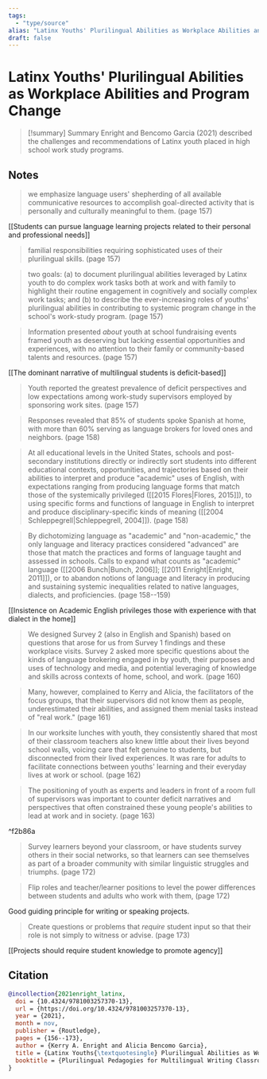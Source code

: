 ```yaml
---
tags:
  - "type/source"
alias: "Latinx Youths' Plurilingual Abilities as Workplace Abilities and Program Change"
draft: false
---
```


# Latinx Youths' Plurilingual Abilities as Workplace Abilities and Program Change
> [!summary] Summary
> Enright and Bencomo Garcia (2021) described the challenges and recommendations of Latinx youth placed in high school work study programs.

## Notes
> we emphasize language users' shepherding of all available communicative resources to accomplish goal-directed activity that is personally and culturally meaningful to them. (page 157)

[[Students can pursue language learning projects related to their personal and professional needs]]

> familial responsibilities requiring sophisticated uses of their plurilingual skills. (page 157)

> two goals: (a) to document plurilingual abilities leveraged by Latinx youth to do complex work tasks both at work and with family to highlight their routine engagement in cognitively and socially complex work tasks; and (b) to describe the ever-increasing roles of youths' plurilingual abilities in contributing to systemic program change in the school's work-study program. (page 157)

> Information presented *about* youth at school fundraising events framed youth as deserving but lacking essential opportunities and experiences, with no attention to their family or community-based talents and resources. (page 157)

[[The dominant narrative of multilingual students is deficit-based]]

> Youth reported the greatest prevalence of deficit perspectives and low expectations among work-study supervisors employed by sponsoring work sites. (page 157)

> Responses revealed that 85% of students spoke Spanish at home, with more than 60% serving as language brokers for loved ones and neighbors. (page 158)

> At all educational levels in the United States, schools and post-secondary institutions directly or indirectly sort students into different educational contexts, opportunities, and trajectories based on their abilities to interpret and produce "academic" uses of English, with expectations ranging from producing language forms that match those of the systemically privileged ([[2015 Flores|Flores, 2015]]), to using specific forms and functions of language in English to interpret and produce disciplinary-specific kinds of meaning ([[2004 Schleppegrell|Schleppegrell, 2004]]). (page 158)

> By dichotomizing language as "academic" and "non-academic," the only language and literacy practices considered "advanced" are those that match the practices and forms of language taught and assessed in schools. Calls to expand what counts as "academic" language ([[2006 Bunch|Bunch, 2006]]; [[2011 Enright|Enright, 2011]]), or to abandon notions of language and literacy in producing and sustaining systemic inequalities related to native languages, dialects, and proficiencies. (page 158--159)

[[Insistence on Academic English privileges those with experience with that dialect in the home]]

> We designed Survey 2 (also in English and Spanish) based on questions that arose for us from Survey 1 findings and these workplace visits. Survey 2 asked more specific questions about the kinds of language brokering engaged in by youth, their purposes and uses of technology and media, and potential leveraging of knowledge and skills across contexts of home, school, and work. (page 160)

> Many, however, complained to Kerry and Alicia, the facilitators of the focus groups, that their supervisors did not know them as people, underestimated their abilities, and assigned them menial tasks instead of "real work." (page 161)

> In our worksite lunches with youth, they consistently shared that most of their classroom teachers also knew little about their lives beyond school walls, voicing care that felt genuine to students, but disconnected from their lived experiences. It was rare for adults to facilitate connections between youths' learning and their everyday lives at work or school. (page 162)

> The positioning of youth as experts and leaders in front of a room full of supervisors was important to counter deficit narratives and perspectives that often constrained these young people's abilities to lead at work and in society. (page 163)

^f2b86a

> Survey learners beyond your classroom, or have students survey others in their social networks, so that learners can see themselves as part of a broader community with similar linguistic struggles and triumphs. (page 172)

> Flip roles and teacher/learner positions to level the power differences between students and adults who work with them, (page 172)

Good guiding principle for writing or speaking projects.

> Create questions or problems that *require* student input so that their role is not simply to witness or advise. (page 173)

[[Projects should require student knowledge to promote agency]]
## Citation

```bibtex
@incollection{2021enright_latinx,
  doi = {10.4324/9781003257370-13},
  url = {https://doi.org/10.4324/9781003257370-13},
  year = {2021},
  month = nov,
  publisher = {Routledge},
  pages = {156--173},
  author = {Kerry A. Enright and Alicia Bencomo Garcia},
  title = {Latinx Youths{\textquotesingle} Plurilingual Abilities as Workplace Abilities and Program Change},
  booktitle = {Plurilingual Pedagogies for Multilingual Writing Classrooms}
}
```

